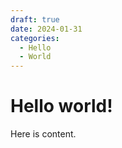 ```yaml
---
draft: true 
date: 2024-01-31 
categories:
  - Hello
  - World
---
```


# Hello world!

Here is content.